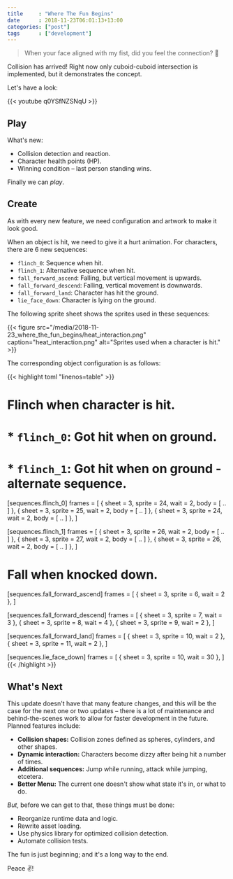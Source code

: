 ```yaml
---
title     : "Where The Fun Begins"
date      : 2018-11-23T06:01:13+13:00
categories: ["post"]
tags      : ["development"]
---
```


> When your face aligned with my fist, did you feel the connection? :punch:

Collision has arrived! Right now only cuboid-cuboid intersection is implemented, but it demonstrates the concept.

Let's have a look:

{{< youtube q0YSfNZSNqU >}}

## Play

What's new:

* Collision detection and reaction.
* Character health points (HP).
* Winning condition &ndash; last person standing wins.

Finally we can *play*.

## Create

As with every new feature, we need configuration and artwork to make it look good.

When an object is hit, we need to give it a hurt animation. For characters, there are 6 new sequences:

* `flinch_0`: Sequence when hit.
* `flinch_1`: Alternative sequence when hit.
* `fall_forward_ascend`: Falling, but vertical movement is upwards.
* `fall_forward_descend`: Falling, vertical movement is downwards.
* `fall_forward_land`: Character has hit the ground.
* `lie_face_down`: Character is lying on the ground.

The following sprite sheet shows the sprites used in these sequences:

{{< figure src="/media/2018-11-23_where_the_fun_begins/heat_interaction.png" caption="heat_interaction.png" alt="Sprites used when a character is hit." >}}

The corresponding object configuration is as follows:

{{< highlight toml "linenos=table" >}}
# Flinch when character is hit.
#
# * `flinch_0`: Got hit when on ground.
# * `flinch_1`: Got hit when on ground - alternate sequence.
[sequences.flinch_0]
  frames = [
    { sheet = 3, sprite = 24, wait = 2, body = [ .. ] },
    { sheet = 3, sprite = 25, wait = 2, body = [ .. ] },
    { sheet = 3, sprite = 24, wait = 2, body = [ .. ] },
  ]

[sequences.flinch_1]
  frames = [
    { sheet = 3, sprite = 26, wait = 2, body = [ .. ] },
    { sheet = 3, sprite = 27, wait = 2, body = [ .. ] },
    { sheet = 3, sprite = 26, wait = 2, body = [ .. ] },
  ]

# Fall when knocked down.
[sequences.fall_forward_ascend]
  frames = [
    { sheet = 3, sprite = 6, wait = 2 },
  ]

[sequences.fall_forward_descend]
  frames = [
    { sheet = 3, sprite = 7, wait = 3 },
    { sheet = 3, sprite = 8, wait = 4 },
    { sheet = 3, sprite = 9, wait = 2 },
  ]

[sequences.fall_forward_land]
  frames = [
    { sheet = 3, sprite = 10, wait = 2 },
    { sheet = 3, sprite = 11, wait = 2 },
  ]

[sequences.lie_face_down]
  frames = [
    { sheet = 3, sprite = 10, wait = 30 },
  ]
{{< /highlight >}}

## What's Next

This update doesn't have that many feature changes, and this will be the case for the next one or two updates &ndash; there is a lot of maintenance and behind-the-scenes work to allow for faster development in the future. Planned features include:

* **Collision shapes:** Collision zones defined as spheres, cylinders, and other shapes.
* **Dynamic interaction:** Characters become dizzy after being hit a number of times.
* **Additional sequences:** Jump while running, attack while jumping, etcetera.
* **Better Menu:** The current one doesn't show what state it's in, or what to do.

*But*, before we can get to that, these things must be done:

* Reorganize runtime data and logic.
* Rewrite asset loading.
* Use physics library for optimized collision detection.
* Automate collision tests.

The fun is just beginning; and it's a long way to the end.

Peace :v:!
